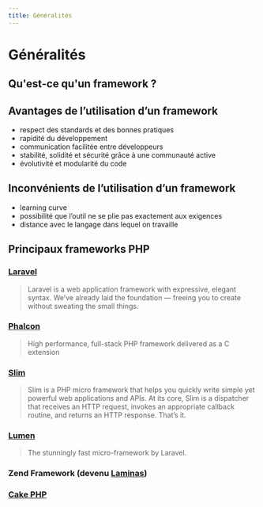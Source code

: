 ```yaml
---
title: Généralités
---
```

# Généralités

## Qu'est-ce qu'un framework ?

## Avantages de l’utilisation d’un framework

- respect des standards et des bonnes pratiques
- rapidité du développement
- communication facilitée entre développeurs
- stabilité, solidité et sécurité grâce à une communauté active
- évolutivité et modularité du code
 
## Inconvénients de l’utilisation d’un framework

- learning curve
- possibilité que l’outil ne se plie pas exactement aux exigences
- distance avec le langage dans lequel on travaille



## Principaux frameworks PHP

### [Laravel](https://laravel.com)
> Laravel is a web application framework with expressive, elegant syntax. 
> We’ve already laid the foundation — freeing you to create without sweating the small things.

### [Phalcon](https://phalcon.io)
> High performance, full-stack PHP framework delivered as a C extension

### [Slim](https://www.slimframework.com/)
> Slim is a PHP micro framework that helps you quickly write simple yet powerful web applications and APIs. 
At its core, Slim is a dispatcher that receives an HTTP request, invokes an appropriate callback routine, and returns an HTTP response. That’s it.

### [Lumen](https://lumen.laravel.com/)
> The stunningly fast micro-framework by Laravel.
### Zend Framework (devenu [Laminas](https://getlaminas.org/))
### [Cake PHP](https://cakephp.org/)


